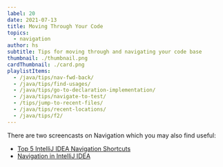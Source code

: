 ```yaml
---
label: 20
date: 2021-07-13
title: Moving Through Your Code
topics:
  - navigation
author: hs
subtitle: Tips for moving through and navigating your code base
thumbnail: ./thumbnail.png
cardThumbnail: ./card.png
playlistItems:
  - /java/tips/nav-fwd-back/
  - /java/tips/find-usages/
  - /java/tips/go-to-declaration-implementation/
  - /java/tips/navigate-to-test/
  - /tips/jump-to-recent-files/
  - /java/tips/recent-locations/
  - /java/tips/f2/
---
```


There are two screencasts on Navigation which you may also find useful:

- [Top 5 IntelliJ IDEA Navigation Shortcuts](https://youtu.be/crnEBqbBWuo)
- [Navigation in IntelliJ IDEA](https://youtu.be/1UHsJyCq1SU)
